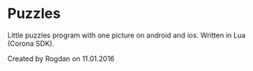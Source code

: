 # Puzzles
Little puzzles program with one picture on android and ios.
Written in Lua (Corona SDK).

Created by Rogdan on 11.01.2016
